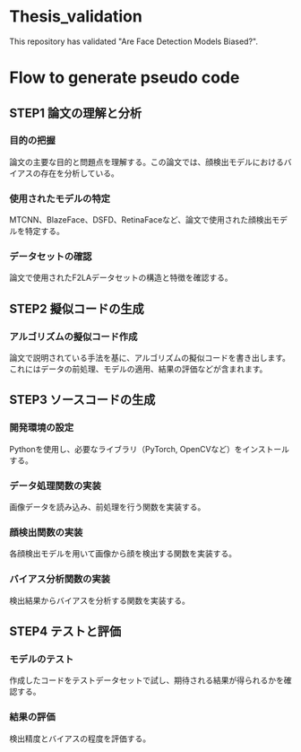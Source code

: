 # Thesis_validation
This repository has validated "Are Face Detection Models Biased?".

# Flow to generate pseudo code
## STEP1 論文の理解と分析
### 目的の把握
論文の主要な目的と問題点を理解する。この論文では、顔検出モデルにおけるバイアスの存在を分析している。
### 使用されたモデルの特定
MTCNN、BlazeFace、DSFD、RetinaFaceなど、論文で使用された顔検出モデルを特定する。
### データセットの確認
論文で使用されたF2LAデータセットの構造と特徴を確認する。

## STEP2 擬似コードの生成
### アルゴリズムの擬似コード作成
論文で説明されている手法を基に、アルゴリズムの擬似コードを書き出します。これにはデータの前処理、モデルの適用、結果の評価などが含まれます。

## STEP3 ソースコードの生成
### 開発環境の設定
Pythonを使用し、必要なライブラリ（PyTorch, OpenCVなど）をインストールする。
### データ処理関数の実装
画像データを読み込み、前処理を行う関数を実装する。
### 顔検出関数の実装
各顔検出モデルを用いて画像から顔を検出する関数を実装する。
### バイアス分析関数の実装
検出結果からバイアスを分析する関数を実装する。

## STEP4 テストと評価
### モデルのテスト
作成したコードをテストデータセットで試し、期待される結果が得られるかを確認する。
### 結果の評価
検出精度とバイアスの程度を評価する。




